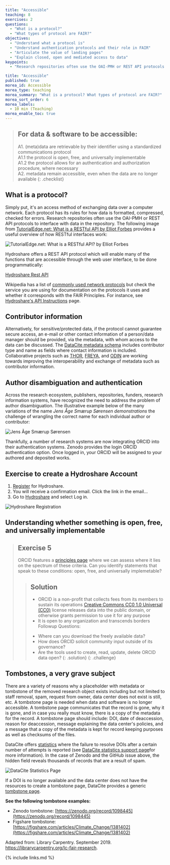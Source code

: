 ```yaml
---
title: "Accessible"
teaching: 8
exercises: 2
questions:
  - "What is a protocol?"
  - "What types of protocol are FAIR?"
objectives:
  - "Understand what a protocol is"
  - "Understand authentication protocols and their role in FAIR"
  - "Articulate the value of landing pages"
  - "Explain closed, open and mediated access to data"
keypoints:
  - "Research repositories often use the OAI-PMH or REST API protocols."

title: "Accessible"
published: true
morea_id: Accessible
morea_type: teaching
morea_summary: "What is a protocol? What types of protocol are FAIR?"
morea_sort_order: 6
morea_labels:
  - 10 min (Teaching)
morea_enable_toc: true
---
```


> ## For data & software to be accessible:
>
> A1. (meta)data are retrievable by their identifier using a standardized communications protocol  
>  A1.1 the protocol is open, free, and universally implementable  
>  A1.2 the protocol allows for an authentication and authorization procedure, where necessary  
> A2. metadata remain accessible, even when the data are no longer available
> {: .checklist}

## What is a protocol?

Simply put, it's an access method of exchanging data over a computer network. Each protocol has its rules for how data is formatted, compressed, checked for errors. Research repositories often use the OAI-PMH or REST API protocols to interface with data in the repository. The following image from [TutorialEdge.net: What is a RESTful API by Elliot Forbes](https://tutorialedge.net/general/what-is-a-rest-api/) provides a useful overview of how RESTful interfaces work:

![TutorialEdge.net: What is a RESTful API? by Elliot Forbes](../fig/rest-api.png)

Hydroshare offers a REST API protocol which will enable many of the functions that are accessible through the web user interface, to be done programmatically:

[Hydroshare Rest API](https://www.hydroshare.org/hsapi)

Wikipedia has a list of [commonly used network protocols](https://en.wikipedia.org/wiki/Lists_of_network_protocols) but check the service you are using for documentation on the protocols it uses and whether it corresponds with the FAIR Principles. For instance, see [Hydroshare's API Instructions](https://help.hydroshare.org/introduction-to-hydroshare/getting-started/use-the-api/) page.

## Contributor information

Alternatively, for sensitive/protected data, if the protocol cannot guarantee secure access, an e-mail or other contact information of a person/data manager should be provided, via the metadata, with whom access to the data can be discussed. The [DataCite metadata schema](https://schema.datacite.org/) includes contributor type and name as fields where contact information is included. Collaborative projects such as [THOR](https://project-thor.readme.io/), [FREYA](https://www.project-freya.eu/en/resources), and [ODIN](https://odin-project.eu/project-outputs/deliverables/) are working towards improving the interoperability and exchange of metadata such as contributor information.

## Author disambiguation and authentication

Across the research ecosystem, publishers, repositories, funders, research information systems, have recognized the need to address the problem of author disambiguation. The illustrative example below of the many variations of the name _Jens Åge Smærup Sørensen demonstrations_ the challenge of wrangling the correct name for each individual author or contributor:

![Jens Åge Smærup Sørensen](https://slideplayer.com/13579783/82/images/5/Jens+%C3%85ge+Sm%C3%A6rup+S%C3%B8rensen.jpg)

Thankfully, a number of research systems are now integrating ORCID into their authentication systems. Zenodo provides the login ORCID authentication option. Once logged in, your ORCID will be assigned to your authored and deposited works.

## Exercise to create a Hydroshare Account

1. [Register](https://www.hydroshare.org/sign-up/) for Hydroshare.
2. You will receive a confirmation email. Click the link in the email...
3. Go to [Hydroshare](hydroshare.org) and select Log in.

![Hydroshare Registration](../fig/hydrosharesignup.png)

## Understanding whether something is open, free, and universally implementable

> ## Exercise 5
>
> ORCID features a [principles page](https://orcid.org/about/what-is-orcid/principles) where we can assess where it lies on the spectrum of these criteria. Can you identify statements that speak to these conditions: open, free, and universally implemetable?
>
> > ## Solution
> >
> > - ORCID is a non-profit that collects fees from its members to sustain its operations
> >   [Creative Commons CC0 1.0 Universal (CC0)](https://tldrlegal.com/license/creative-commons-cc0-1.0-universal) license releases data into the public domain, or otherwise grants permission to use it for any purpose
> > - It is open to any organization and transcends borders
> >   Followup Questions:
> >
> > * Where can you download the freely available data?
> > * How does ORCID solicit community input outside of its governance?
> > * Are the tools used to create, read, update, delete ORCID data open?
> >   {: .solution}
> >   {: .challenge}

## Tombstones, a very grave subject

There are a variety of reasons why a placeholder with metadata or tombstone of the removed research object exists including but not limited to staff removal, spam, request from owner, data center does not exist is still, etc. A tombstone page is needed when data and software is no longer accessible. A tombstone page communicates that the record is gone, why it is gone, and in case you really must know, there is a copy of the metadata for the record. A tombstone page should include: DOI, date of deaccession, reason for deaccession, message explaining the data center's policies, and a message that a copy of the metadata is kept for record keeping purposes as well as checksums of the files.

DataCite offers [statistics](https://stats.datacite.org/) where the failure to resolve DOIs after a certain number of attempts is reported (see [DataCite statistics support page](https://support.datacite.org/docs/datacite-statistics)for more information). In the case of Zenodo and the GitHub issue above, the hidden field reveals thousands of records that are a result of spam.

![DataCite Statistics Page](../fig/datacite_statistics.png)

If a DOI is no longer available and the data center does not have the resources to create a tombstone page, DataCite provides a generic [tombstone page](https://support.datacite.org/docs/tombstone-pages).

**See the following tombstone examples:**

- Zenodo tombstone: [https://zenodo.org/record/1098445](https://zenodo.org/record/1098445)
- Figshare tombstone: [https://figshare.com/articles/Climate_Change/1381402](https://figshare.com/articles/Climate_Change/1381402)

Adapted from: Library Carpentry. September 2019. https://librarycarpentry.org/lc-fair-research.

{% include links.md %}
